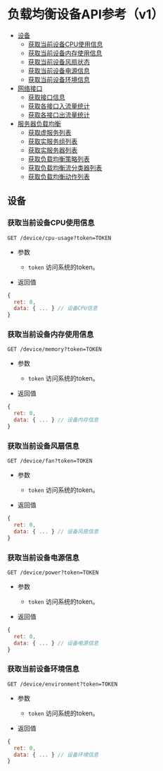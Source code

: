 # 负载均衡设备API参考（v1）

- [设备](#device)
	- [获取当前设备CPU使用信息](#device-cpu-usage)
	- [获取当前设备内存使用信息](#device-memory)
	- [获取当前设备风扇状态](#device-fan)
	- [获取当前设备电源信息](#device-power)
	- [获取当前设备环境信息](#device-environment)
- [网络接口](#interface)
	- [获取接口信息](#interface-get)
	- [获取各接口入流量统计](#interface-counters-inbound)
	- [获取各接口出流量统计](#interface-counters-outbound)
- [服务器负载均衡](#lb)
	- [获取虚服务列表](#lb-vs)
	- [获取实服务组列表](#lb-sf)
	- [获取实服务器列表](#lb-rs)
	- [获取负载均衡策略列表](#lb-policy)
	- [获取负载均衡流分类器列表](#lb-class)
	- [获取负载均衡动作列表](#lb-action)


## <span id="device" /> 设备

### <span id="device-cpu-usage" /> 获取当前设备CPU使用信息

`GET /device/cpu-usage?token=TOKEN`

- 参数
  - `token` 访问系统的token。
  
- 返回值

```javascript
{
  ret: 0,
  data: { ... } // 设备CPU信息
}
```

### <span id="device-memory" />  获取当前设备内存使用信息

`GET /device/memory?token=TOKEN`

- 参数
  - `token` 访问系统的token。
  
- 返回值

```javascript
{
  ret: 0,
  data: { ... } // 设备内存信息
}
```

### <span id="device-fan" />  获取当前设备风扇信息

`GET /device/fan?token=TOKEN`

- 参数
  - `token` 访问系统的token。
  
- 返回值

```javascript
{
  ret: 0,
  data: { ... } // 设备风扇信息
}
```

### <span id="device-power" />  获取当前设备电源信息

`GET /device/power?token=TOKEN`

- 参数
  - `token` 访问系统的token。
  
- 返回值

```javascript
{
  ret: 0,
  data: { ... } // 设备电源信息
}
```

### <span id="device-environment" />  获取当前设备环境信息

`GET /device/environment?token=TOKEN`

- 参数
  - `token` 访问系统的token。
  
- 返回值

```javascript
{
  ret: 0,
  data: { ... } // 设备环境信息
}
```

